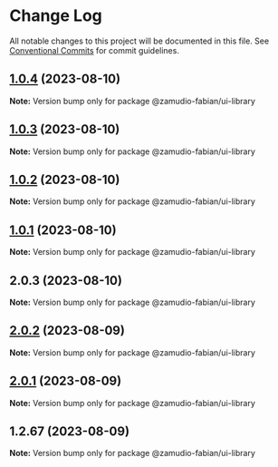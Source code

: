 # Change Log

All notable changes to this project will be documented in this file.
See [Conventional Commits](https://conventionalcommits.org) for commit guidelines.

## [1.0.4](https://github.com/zamudio-fabian/ui-library/compare/@zamudio-fabian/ui-library@1.0.3...@zamudio-fabian/ui-library@1.0.4) (2023-08-10)

**Note:** Version bump only for package @zamudio-fabian/ui-library





## [1.0.3](https://github.com/zamudio-fabian/ui-library/compare/@zamudio-fabian/ui-library@1.0.2...@zamudio-fabian/ui-library@1.0.3) (2023-08-10)

**Note:** Version bump only for package @zamudio-fabian/ui-library





## [1.0.2](https://github.com/zamudio-fabian/ui-library/compare/@zamudio-fabian/ui-library@1.0.1...@zamudio-fabian/ui-library@1.0.2) (2023-08-10)

**Note:** Version bump only for package @zamudio-fabian/ui-library





## [1.0.1](https://github.com/zamudio-fabian/ui-library/compare/@zamudio-fabian/ui-library@2.0.3...@zamudio-fabian/ui-library@1.0.1) (2023-08-10)

**Note:** Version bump only for package @zamudio-fabian/ui-library





## 2.0.3 (2023-08-10)

**Note:** Version bump only for package @zamudio-fabian/ui-library





## [2.0.2](https://github.com/zamudio-fabian/ui-library/compare/@zamudio-fabian/ui-library@2.0.1...@zamudio-fabian/ui-library@2.0.2) (2023-08-09)

**Note:** Version bump only for package @zamudio-fabian/ui-library

## [2.0.1](https://github.com/zamudio-fabian/ui-library/compare/@zamudio-fabian/ui-library@1.2.67...@zamudio-fabian/ui-library@2.0.1) (2023-08-09)

**Note:** Version bump only for package @zamudio-fabian/ui-library

## 1.2.67 (2023-08-09)

**Note:** Version bump only for package @zamudio-fabian/ui-library
